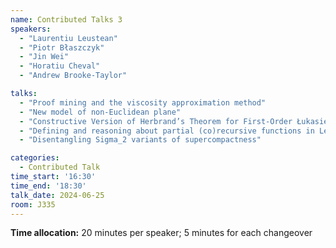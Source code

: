 ```yaml
---
name: Contributed Talks 3
speakers: 
  - "Laurentiu Leustean"
  - "Piotr Błaszczyk"
  - "Jin Wei"
  - "Horatiu Cheval"
  - "Andrew Brooke-Taylor"

talks: 
  - "Proof mining and the viscosity approximation method"
  - "New model of non-Euclidean plane"
  - "Constructive Version of Herbrand’s Theorem for First-Order Łukasiewicz Logic"
  - "Defining and reasoning about partial (co)recursive functions in Lean"
  - "Disentangling Sigma_2 variants of supercompactness"

categories:
  - Contributed Talk
time_start: '16:30'
time_end: '18:30'
talk_date: 2024-06-25
room: J335
---
```

**Time allocation:** 20 minutes per speaker; 5 minutes for each changeover
